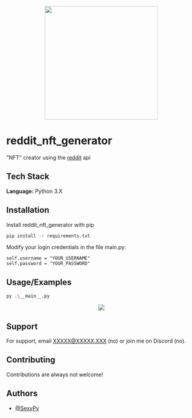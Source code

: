 <p align="center">
  <img width="300" height="300" src="https://user-images.githubusercontent.com/26823931/153689143-73707380-cee9-47ba-84a1-65fd5068adf4.png">
</p>


# reddit_nft_generator

"NFT" creator using the [reddit](https://www.reddit.com/) api

## Tech Stack

**Language:** Python 3.X


## Installation

Install reddit_nft_generator with pip

```bash
pip install -r requirements.txt
```

Modify your login credentials in the file main.py:

    self.username = "YOUR_USERNAME"
    self.password = "YOUR_PASSWORD"
    
## Usage/Examples

```bash
py .\__main__.py
```

<p align="center">
  <img src="https://user-images.githubusercontent.com/26823931/153690142-30d75f02-92a7-448c-979f-889deb3b4f9c.png">
</p>

## Support

For support, email XXXXX@XXXXX.XXX (no) or join me on Discord (no).


## Contributing

Contributions are always not welcome!


## Authors

- [@SexyPy](https://github.com/SexyPy)

